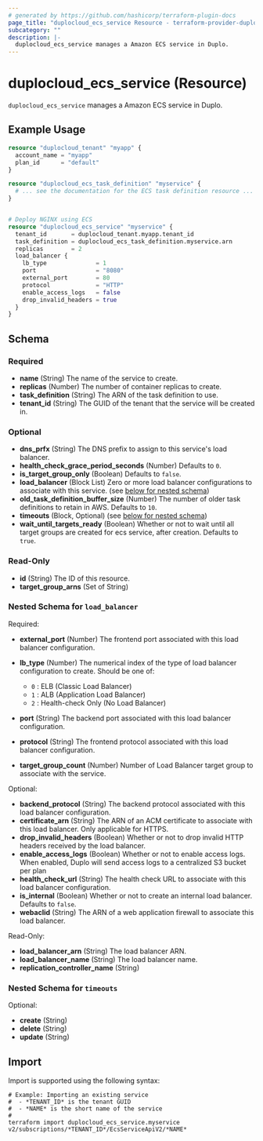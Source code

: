 ```yaml
---
# generated by https://github.com/hashicorp/terraform-plugin-docs
page_title: "duplocloud_ecs_service Resource - terraform-provider-duplocloud"
subcategory: ""
description: |-
  duplocloud_ecs_service manages a Amazon ECS service in Duplo.
---
```


# duplocloud_ecs_service (Resource)

`duplocloud_ecs_service` manages a Amazon ECS service in Duplo.

## Example Usage

```terraform
resource "duplocloud_tenant" "myapp" {
  account_name = "myapp"
  plan_id      = "default"
}

resource "duplocloud_ecs_task_definition" "myservice" {
  # ... see the documentation for the ECS task definition resource ...
}


# Deploy NGINX using ECS
resource "duplocloud_ecs_service" "myservice" {
  tenant_id       = duplocloud_tenant.myapp.tenant_id
  task_definition = duplocloud_ecs_task_definition.myservice.arn
  replicas        = 2
  load_balancer {
    lb_type              = 1
    port                 = "8080"
    external_port        = 80
    protocol             = "HTTP"
    enable_access_logs   = false
    drop_invalid_headers = true
  }
}
```

<!-- schema generated by tfplugindocs -->
## Schema

### Required

- **name** (String) The name of the service to create.
- **replicas** (Number) The number of container replicas to create.
- **task_definition** (String) The ARN of the task definition to use.
- **tenant_id** (String) The GUID of the tenant that the service will be created in.

### Optional

- **dns_prfx** (String) The DNS prefix to assign to this service's load balancer.
- **health_check_grace_period_seconds** (Number) Defaults to `0`.
- **is_target_group_only** (Boolean) Defaults to `false`.
- **load_balancer** (Block List) Zero or more load balancer configurations to associate with this service. (see [below for nested schema](#nestedblock--load_balancer))
- **old_task_definition_buffer_size** (Number) The number of older task definitions to retain in AWS. Defaults to `10`.
- **timeouts** (Block, Optional) (see [below for nested schema](#nestedblock--timeouts))
- **wait_until_targets_ready** (Boolean) Whether or not to wait until all target groups are created for ecs service, after creation. Defaults to `true`.

### Read-Only

- **id** (String) The ID of this resource.
- **target_group_arns** (Set of String)

<a id="nestedblock--load_balancer"></a>
### Nested Schema for `load_balancer`

Required:

- **external_port** (Number) The frontend port associated with this load balancer configuration.
- **lb_type** (Number) The numerical index of the type of load balancer configuration to create.
Should be one of:

   - `0` : ELB (Classic Load Balancer)
   - `1` : ALB (Application Load Balancer)
   - `2` : Health-check Only (No Load Balancer)
- **port** (String) The backend port associated with this load balancer configuration.
- **protocol** (String) The frontend protocol associated with this load balancer configuration.
- **target_group_count** (Number) Number of Load Balancer target group to associate with the service.

Optional:

- **backend_protocol** (String) The backend protocol associated with this load balancer configuration.
- **certificate_arn** (String) The ARN of an ACM certificate to associate with this load balancer.  Only applicable for HTTPS.
- **drop_invalid_headers** (Boolean) Whether or not to drop invalid HTTP headers received by the load balancer.
- **enable_access_logs** (Boolean) Whether or not to enable access logs.  When enabled, Duplo will send access logs to a centralized S3 bucket per plan
- **health_check_url** (String) The health check URL to associate with this load balancer configuration.
- **is_internal** (Boolean) Whether or not to create an internal load balancer. Defaults to `false`.
- **webaclid** (String) The ARN of a web application firewall to associate this load balancer.

Read-Only:

- **load_balancer_arn** (String) The load balancer ARN.
- **load_balancer_name** (String) The load balancer name.
- **replication_controller_name** (String)


<a id="nestedblock--timeouts"></a>
### Nested Schema for `timeouts`

Optional:

- **create** (String)
- **delete** (String)
- **update** (String)

## Import

Import is supported using the following syntax:

```shell
# Example: Importing an existing service
#  - *TENANT_ID* is the tenant GUID
#  - *NAME* is the short name of the service
#
terraform import duplocloud_ecs_service.myservice v2/subscriptions/*TENANT_ID*/EcsServiceApiV2/*NAME*
```
